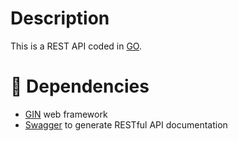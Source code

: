 # Description
This is a REST API coded in [GO](https://go.dev/).

# :flamingo: Dependencies
- [GIN]("github.com/gin-gonic/gin") web framework
- [Swagger](https://github.com/swaggo/gin-swagger) to generate RESTful API documentation
